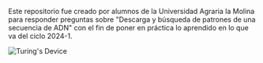 Este repositorio fue creado por alumnos de la Universidad Agraria la Molina para responder preguntas sobre "Descarga y búsqueda de patrones de una secuencia de ADN" con el fin de poner en práctica lo aprendido en lo que va del ciclo 2024-1.


![Turing's Device]([http://www.google.com/logos/2012/turing-doodle-static.jpg "Alan Turing's 100th Birthday](https://www.google.com/imgres?q=agraria%20la%20molina%20insignia&imgurl=https%3A%2F%2Fcooperanda.org%2Fwp-content%2Fuploads%2F2020%2F09%2Flogo-189.png&imgrefurl=https%3A%2F%2Fcooperanda.org%2Fexplorar%2Fsocioslocales%2Fver%2Funiversidad-nacional-agraria-la-molina-de-peru%2F&docid=Sjx3HywgeN9o3M&tbnid=oT2ozuGNVYO8_M&vet=12ahUKEwiM8YPY8KKGAxUxPrkGHboIABoQM3oECCEQAA..i&w=291&h=110&hcb=2&ved=2ahUKEwiM8YPY8KKGAxUxPrkGHboIABoQM3oECCEQAA)")

